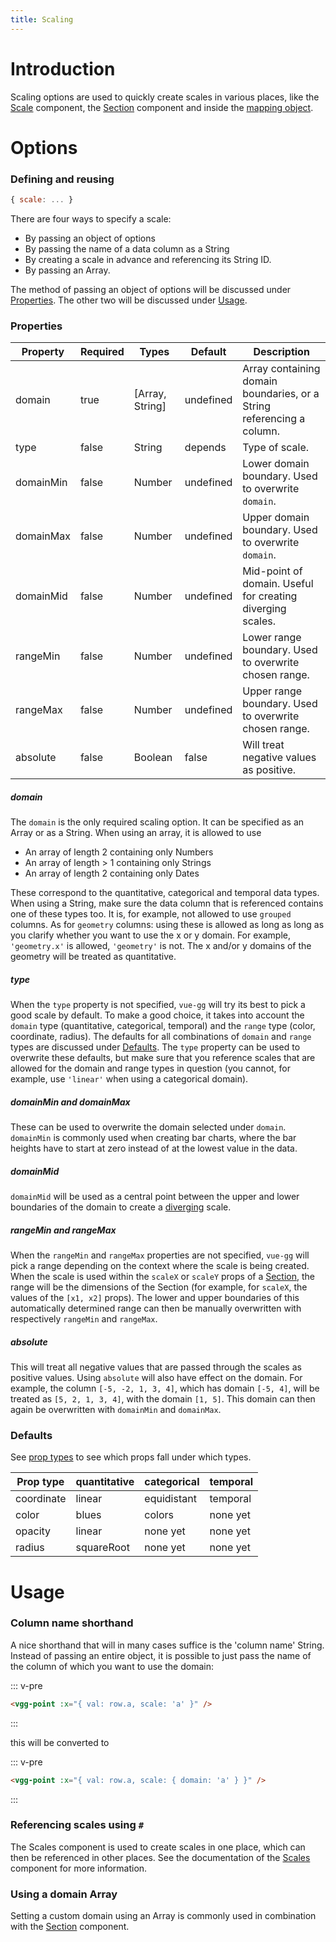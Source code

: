```yaml
---
title: Scaling
---
```


# Introduction

Scaling options are used to quickly create scales in various places, like the
[Scale](../core/scales.md) component, the [Section](../core/section.md) component
and inside the [mapping object](../core/map.md#the-mapping-object).

# Options

### Defining and reusing

```js
{ scale: ... }
```

There are four ways to specify a scale:

- By passing an object of options
- By passing the name of a data column as a String
- By creating a scale in advance and referencing its String ID.
- By passing an Array.

The method of passing an object of options will be discussed under [Properties](#options).
The other two will be discussed under [Usage](#usage).

### Properties

| Property  | Required | Types           | Default   | Description                                                           |
| --------- | -------- | --------------- | --------- | --------------------------------------------------------------------- |
| domain    | true     | [Array, String] | undefined | Array containing domain boundaries, or a String referencing a column. |
| type      | false    | String          | depends   | Type of scale.                                                        |
| domainMin | false    | Number          | undefined | Lower domain boundary. Used to overwrite `domain`.                    |
| domainMax | false    | Number          | undefined | Upper domain boundary. Used to overwrite `domain`.                    |
| domainMid | false    | Number          | undefined | Mid-point of domain. Useful for creating diverging scales.            |
| rangeMin  | false    | Number          | undefined | Lower range boundary. Used to overwrite chosen range.                 |
| rangeMax  | false    | Number          | undefined | Upper range boundary. Used to overwrite chosen range.                 |
| absolute  | false    | Boolean         | false     | Will treat negative values as positive.                               |

##### domain

The `domain` is the only required scaling option. It can be specified as an Array or
as a String. When using an array, it is allowed to use

- An array of length 2 containing only Numbers
- An array of length > 1 containing only Strings
- An array of length 2 containing only Dates

These correspond to the quantitative, categorical and temporal data types.
When using a String, make sure the data column that is referenced contains one
of these types too. It is, for example, not allowed to use `grouped` columns.
As for `geometry` columns: using these is allowed as long as long as you clarify
whether you want to use the x or y domain. For example, `'geometry.x'` is allowed,
`'geometry'` is not. The x and/or y domains of the geometry will be treated as
quantitative.

##### type

When the `type` property is not specified, `vue-gg` will try its best to pick
a good scale by default. To make a good choice, it takes into account the `domain`
type (quantitative, categorical, temporal) and the `range` type (color, coordinate,
radius). The defaults for all combinations of `domain` and `range` types are
discussed under [Defaults](#defaults). The `type` property can be used to overwrite
these defaults, but make sure that you reference scales that are allowed for the
domain and range types in question (you cannot, for example, use `'linear'` when
using a categorical domain).

##### domainMin and domainMax

These can be used to overwrite the domain selected under `domain`. `domainMin` is
commonly used when creating bar charts, where the bar heights have to start at
zero instead of at the lowest value in the data.

##### domainMid

`domainMid` will be used as a central point between the upper and lower boundaries
of the domain to create a [diverging](https://github.com/d3/d3-scale#diverging-scales)
scale.

##### rangeMin and rangeMax

When the `rangeMin` and `rangeMax` properties are not specified, `vue-gg` will
pick a range depending on the context where the scale is being created. When
the scale is used within the `scaleX` or `scaleY` props of a
[Section](../core/section.md), the range will be the dimensions of the Section
(for example, for `scaleX`, the values of the `[x1, x2]` props). The lower and
upper boundaries of this automatically determined range can then be manually
overwritten with respectively `rangeMin` and `rangeMax`.

##### absolute

This will treat all negative values that are passed through the scales as positive
values. Using `absolute` will also have effect on the domain. For example,
the column `[-5, -2, 1, 3, 4]`, which has domain `[-5, 4]`, will be treated as
`[5, 2, 1, 3, 4]`, with the domain `[1, 5]`. This domain can then again be
overwritten with `domainMin` and `domainMax`.

### Defaults

See [prop types]() to see which props fall under
which types.

| Prop type  | quantitative | categorical | temporal |
| ---------- | ------------ | ----------- | -------- |
| coordinate | linear       | equidistant | temporal |
| color      | blues        | colors      | none yet |
| opacity    | linear       | none yet    | none yet |
| radius     | squareRoot   | none yet    | none yet |

# Usage

### Column name shorthand

A nice shorthand that will in many cases suffice is the 'column name' String.
Instead of passing an entire object, it is possible to just pass the name of the
column of which you want to use the domain:

::: v-pre
```html
<vgg-point :x="{ val: row.a, scale: 'a' }" />
```
:::

this will be converted to

::: v-pre
```html
<vgg-point :x="{ val: row.a, scale: { domain: 'a' } }" />
```
:::

### Referencing scales using `#`

The Scales component is used to create scales in one place,
which can then be referenced in other places. See the documentation of the
[Scales](../core/scales.md) component for more information.

### Using a domain Array

Setting a custom domain using an Array is commonly used in combination with
the [Section](../core/section.md) component.
